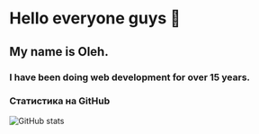 


# Hello everyone guys 👋
## My name is Oleh. 
### I have been doing web development for over 15 years. 


### Статистика на GitHub
![GitHub stats](https://github-readme-stats.vercel.app/api?username=0936566232&show_icons=true&hide=prs,issues,contribs&theme=dark)
<!--
**0936566232/0936566232** is a ✨ _special_ ✨ repository because its `README.md` (this file) appears on your GitHub profile.

Here are some ideas to get you started:

- 🔭 I’m currently working on ...
- 🌱 I’m currently learning ...
- 👯 I’m looking to collaborate on ...
- 🤔 I’m looking for help with ...
- 💬 Ask me about ...
- 📫 How to reach me: ...
- 😄 Pronouns: ...
- ⚡ Fun fact: ...
-->
